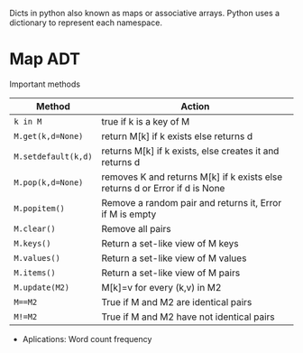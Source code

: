 Dicts in python also known as maps or associative arrays. Python uses a dictionary
to represent each namespace.

# Map ADT

Important methods

| Method              | Action                                                                      |
| ------------------- | --------------------------------------------------------------------------- |
| `k in M`            | true if k is a key of M                                                     |
| `M.get(k,d=None)`   | return M[k] if k exists else returns d                                      |
| `M.setdefault(k,d)` | returns M[k] if k exists, else creates it and returns d                     |
| `M.pop(k,d=None)`   | removes K and returns M[k] if k exists else returns d or Error if d is None |
| `M.popitem()`       | Remove a random pair and returns it, Error if M is empty                    |
| `M.clear()`         | Remove all pairs                                                            |
| `M.keys()`          | Return a set-like view of M keys                                            |
| `M.values()`        | Return a set-like view of M values                                          |
| `M.items()`         | Return a set-like view of M pairs                                           |
| `M.update(M2)`      | M[k]=v for every (k,v) in M2                                                |
| `M==M2`             | True if M and M2 are identical pairs                                        |
| `M!=M2`             | True if M and M2 have not identical pairs                                   |

- Aplications: Word count frequency
